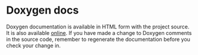 # Doxygen docs #

Doxygen documentation is available in HTML form with the project source. It is also available [online](https://jetblade.googlecode.com/hg/html/index.html). If you have made a change to Doxygen comments in the source code, remember to regenerate the documentation before you check your change in.